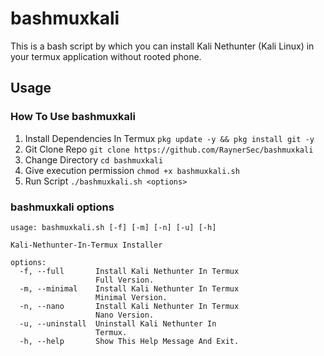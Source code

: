 # bashmuxkali
This is a bash script by which you can install Kali Nethunter (Kali Linux) in your termux application without rooted phone.

## Usage
### How To Use bashmuxkali
1. Install Dependencies In Termux `pkg update -y && pkg install git -y`
2. Git Clone Repo `git clone https://github.com/RaynerSec/bashmuxkali`
3. Change Directory `cd bashmuxkali`
4. Give execution permission `chmod +x bashmuxkali.sh`
5. Run Script `./bashmuxkali.sh <options>`
### bashmuxkali options
```
usage: bashmuxkali.sh [-f] [-m] [-n] [-u] [-h]

Kali-Nethunter-In-Termux Installer

options:
  -f, --full       Install Kali Nethunter In Termux
                   Full Version.
  -m, --minimal    Install Kali Nethunter In Termux
                   Minimal Version.
  -n, --nano       Install Kali Nethunter In Termux
                   Nano Version.
  -u, --uninstall  Uninstall Kali Nethunter In
                   Termux.
  -h, --help       Show This Help Message And Exit.
```
